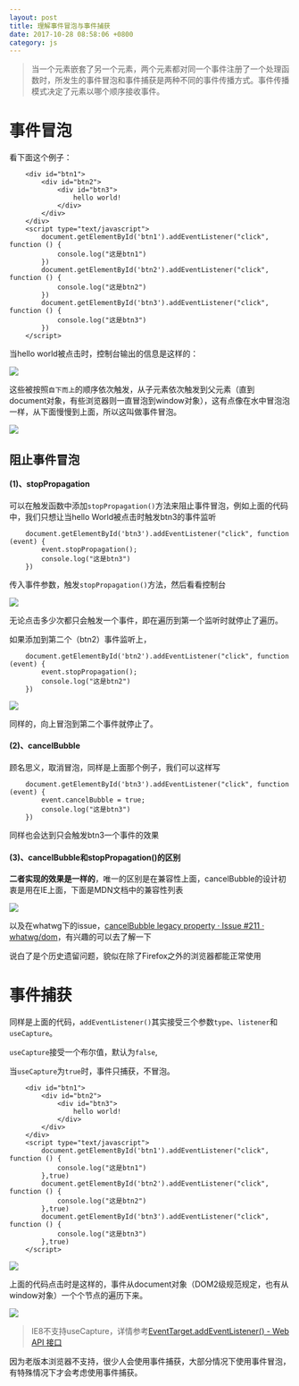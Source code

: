 ```yaml
---
layout: post
title: 理解事件冒泡与事件捕获
date: 2017-10-28 08:58:06 +0800
category: js
---
```




> 当一个元素嵌套了另一个元素，两个元素都对同一个事件注册了一个处理函数时，所发生的事件冒泡和事件捕获是两种不同的事件传播方式。事件传播模式决定了元素以哪个顺序接收事件。


# 事件冒泡

看下面这个例子：

```
	<div id="btn1">
		<div id="btn2">
			<div id="btn3">
				hello world!
			</div>
		</div>
	</div>
	<script type="text/javascript">
		document.getElementById('btn1').addEventListener("click", function () {
			console.log("这是btn1")
		})
		document.getElementById('btn2').addEventListener("click", function () {
			console.log("这是btn2")
		})
		document.getElementById('btn3').addEventListener("click", function () {
			console.log("这是btn3")
		})
	</script>
```

当hello world被点击时，控制台输出的信息是这样的：

![](/pics/2017/10/2801.png)

这些被按照`自下而上`的顺序依次触发，从子元素依次触发到父元素（直到document对象，有些浏览器则一直冒泡到window对象），这有点像在水中冒泡泡一样，从下面慢慢到上面，所以这叫做事件冒泡。

![](/pics/2017/10/2807.png)


## 阻止事件冒泡

#### (1)、stopPropagation

可以在触发函数中添加`stopPropagation()`方法来阻止事件冒泡，例如上面的代码中，我们只想让当hello World被点击时触发btn3的事件监听

```
	document.getElementById('btn3').addEventListener("click", function (event) {
		event.stopPropagation();
		console.log("这是btn3")
	})
```

传入事件参数，触发`stopPropagation()`方法，然后看看控制台


![](/pics/2017/10/2802.png)

无论点击多少次都只会触发一个事件，即在遍历到第一个监听时就停止了遍历。

如果添加到第二个（btn2）事件监听上，


```
	document.getElementById('btn2').addEventListener("click", function (event) {
		event.stopPropagation();
		console.log("这是btn2")
	})
```


![](/pics/2017/10/2803.png)

同样的，向上冒泡到第二个事件就停止了。

#### (2)、cancelBubble

顾名思义，取消冒泡，同样是上面那个例子，我们可以这样写

```
	document.getElementById('btn3').addEventListener("click", function (event) {
		event.cancelBubble = true;
		console.log("这是btn3")
	})
```

同样也会达到只会触发btn3一个事件的效果

#### (3)、cancelBubble和stopPropagation()的区别

**二者实现的效果是一样的**，唯一的区别是在兼容性上面，cancelBubble的设计初衷是用在IE上面，下面是MDN文档中的兼容性列表


![](/pics/2017/10/2804.png)


以及在whatwg下的issue，[cancelBubble legacy property · Issue #211 · whatwg/dom](https://github.com/whatwg/dom/issues/211)，有兴趣的可以去了解一下

说白了是个历史遗留问题，貌似在除了Firefox之外的浏览器都能正常使用


# 事件捕获

同样是上面的代码，`addEventListener()`其实接受三个参数`type`、`listener`和`useCapture`。

`useCapture`接受一个布尔值，默认为`false`,


当`useCapture`为`true`时，事件只捕获，不冒泡。

```
	<div id="btn1">
		<div id="btn2">
			<div id="btn3">
				hello world!
			</div>
		</div>
	</div>
	<script type="text/javascript">
		document.getElementById('btn1').addEventListener("click", function () {
			console.log("这是btn1")
		},true)
		document.getElementById('btn2').addEventListener("click", function () {
			console.log("这是btn2")
		},true)
		document.getElementById('btn3').addEventListener("click", function () {
			console.log("这是btn3")
		},true)
	</script>
```


![](/pics/2017/10/2806.png)

上面的代码点击时是这样的，事件从document对象（DOM2级规范规定，也有从window对象）一个个节点的遍历下来。


![](/pics/2017/10/2805.png)

> IE8不支持useCapture，详情参考[EventTarget.addEventListener() - Web API 接口](https://developer.mozilla.org/zh-CN/docs/Web/API/EventTarget/addEventListener)

因为老版本浏览器不支持，很少人会使用事件捕获，大部分情况下使用事件冒泡，有特殊情况下才会考虑使用事件捕获。
